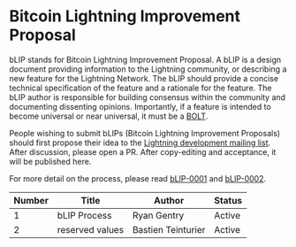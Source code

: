 # Bitcoin Lightning Improvement Proposal

bLIP stands for Bitcoin Lightning Improvement Proposal. A bLIP is a design document 
providing information to the Lightning community, or describing a new feature for 
the Lightning Network. The bLIP should provide a concise technical specification of 
the feature and a rationale for the feature. The bLIP author is responsible for 
building consensus within the community and documenting dissenting opinions.
Importantly, if a feature is intended to become universal or near universal, it must
be a [BOLT](https://github.com/lightning/bolts).

People wishing to submit bLIPs (Bitcoin Lightning Improvement Proposals) should 
first propose their idea to the [Lightning development mailing 
list](https://lists.linuxfoundation.org/mailman/listinfo/lightning-dev). After 
discussion, please open a PR. After copy-editing and acceptance, it will be 
published here.

For more detail on the process, please read [bLIP-0001](./blip-0001.md) and
[bLIP-0002](./blip-0002.md).

| Number | Title                     | Author                      | Status |
|--------|---------------------------|-----------------------------|--------|
| 1      | bLIP Process              | Ryan Gentry                 | Active |
| 2      | reserved values           | Bastien Teinturier          | Active |
